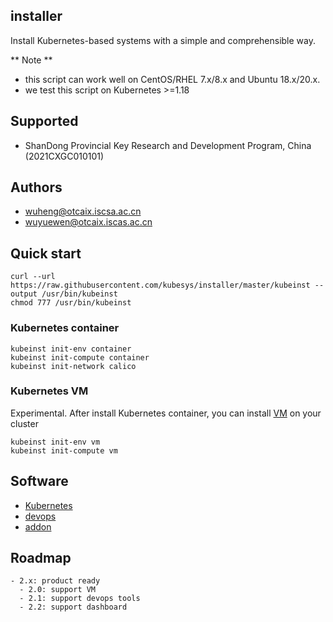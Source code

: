 ## installer

Install Kubernetes-based systems with a simple and comprehensible way.

** Note **
- this script can work well on CentOS/RHEL 7.x/8.x and Ubuntu 18.x/20.x.
- we test this script on Kubernetes >=1.18

## Supported

- ShanDong Provincial Key Research and Development Program, China (2021CXGC010101)

## Authors

- wuheng@otcaix.iscsa.ac.cn
- wuyuewen@otcaix.iscas.ac.cn

## Quick start

```
curl --url https://raw.githubusercontent.com/kubesys/installer/master/kubeinst --output /usr/bin/kubeinst
chmod 777 /usr/bin/kubeinst
```

### Kubernetes container

```
kubeinst init-env container
kubeinst init-compute container
kubeinst init-network calico
```

### Kubernetes VM

Experimental.
After install Kubernetes container, you can install [VM](https://github.com/KubeVMMgr/kube-vm) on your cluster

```
kubeinst init-env vm
kubeinst init-compute vm
```

## Software

- [Kubernetes](docs/kube.md)
- [devops](docs/devops.md)
- [addon](docs/addon.md)


## Roadmap

```
- 2.x: product ready
  - 2.0: support VM
  - 2.1: support devops tools
  - 2.2: support dashboard
```
